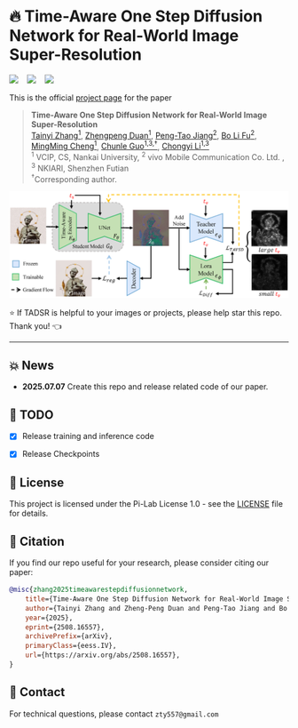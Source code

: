# :fire: Time-Aware One Step Diffusion Network for Real-World Image Super-Resolution

<a href='https://arxiv.org/abs/2508.16557'><img src='https://img.shields.io/badge/Paper-arxiv-b31b1b.svg'></a> &nbsp;&nbsp;
<a href='https://zty557.github.io/TADSR_HomePage/'><img src='https://img.shields.io/badge/Project page-DiT4SR-1bb41b.svg'></a> &nbsp;&nbsp;
<a href=''><img src='https://img.shields.io/badge/Space-huggingface-ffd700.svg'></a> &nbsp;&nbsp;



This is the official [project page](https://zty557.github.io/TADSR_HomePage/) for the paper

>**Time-Aware One Step Diffusion Network for Real-World Image Super-Resolution**<br>  [Tainyi Zhang<sup>1</sup>](), [Zhengpeng Duan<sup>1</sup>](), [Peng-Tao Jiang<sup>2</sup>](), [Bo Li Fu<sup>2</sup>](), [MingMing Cheng<sup>1</sup>](), [Chunle Guo<sup>1,3,&dagger;</sup>](), [Chongyi Li<sup>1,3</sup>]() <br>
> <sup>1</sup> VCIP, CS, Nankai University, <sup>2</sup> vivo Mobile Communication Co. Ltd. , <sup>3</sup> NKIARI, Shenzhen Futian<br>
>  <sup>&dagger;</sup>Corresponding author.

![teaser_img](assets/overview.png)


:star: If TADSR is helpful to your images or projects, please help star this repo. Thank you! :point_left:

---

## :boom: News

- **2025.07.07** Create this repo and release related code of our paper.

## :runner: TODO
- [x] Release training and inference code
- [x] Release Checkpoints


## 📜 License

This project is licensed under the Pi-Lab License 1.0 - see the [LICENSE](LICENSE) file for details.

## :book: Citation

If you find our repo useful for your research, please consider citing our paper:

```bibtex
@misc{zhang2025timeawarestepdiffusionnetwork,
    title={Time-Aware One Step Diffusion Network for Real-World Image Super-Resolution}, 
    author={Tainyi Zhang and Zheng-Peng Duan and Peng-Tao Jiang and Bo Li and Ming-Ming Cheng and Chun-Le Guo and Chongyi Li},
    year={2025},
    eprint={2508.16557},
    archivePrefix={arXiv},
    primaryClass={eess.IV},
    url={https://arxiv.org/abs/2508.16557}, 
}
```

## :postbox: Contact

For technical questions, please contact `zty557@gmail.com`
